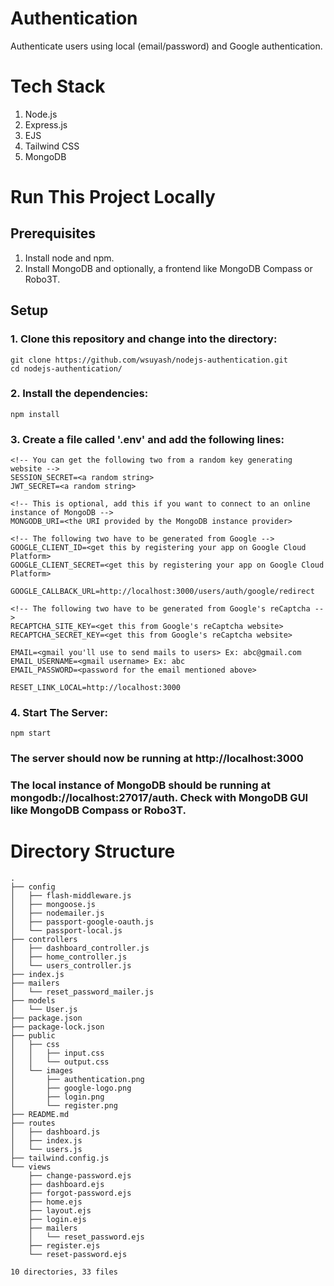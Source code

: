 # Authentication
Authenticate users using local (email/password) and Google authentication.

# Tech Stack
1. Node.js
2. Express.js
3. EJS
4. Tailwind CSS
5. MongoDB

# Run This Project Locally
## Prerequisites
1. Install node and npm.
2. Install MongoDB and optionally, a frontend like MongoDB Compass or Robo3T.

## Setup
### 1. Clone this repository and change into the directory:
```
git clone https://github.com/wsuyash/nodejs-authentication.git
cd nodejs-authentication/
```
### 2. Install the dependencies:
```
npm install
```
### 3. Create a file called '.env' and add the following lines:
```
<!-- You can get the following two from a random key generating website -->
SESSION_SECRET=<a random string>
JWT_SECRET=<a random string>

<!-- This is optional, add this if you want to connect to an online instance of MongoDB -->
MONGODB_URI=<the URI provided by the MongoDB instance provider>

<!-- The following two have to be generated from Google -->
GOOGLE_CLIENT_ID=<get this by registering your app on Google Cloud Platform>
GOOGLE_CLIENT_SECRET=<get this by registering your app on Google Cloud Platform>

GOOGLE_CALLBACK_URL=http://localhost:3000/users/auth/google/redirect

<!-- The following two have to be generated from Google's reCaptcha -->
RECAPTCHA_SITE_KEY=<get this from Google's reCaptcha website>
RECAPTCHA_SECRET_KEY=<get this from Google's reCaptcha website>

EMAIL=<gmail you'll use to send mails to users> Ex: abc@gmail.com
EMAIL_USERNAME=<gmail username> Ex: abc
EMAIL_PASSWORD=<password for the email mentioned above>

RESET_LINK_LOCAL=http://localhost:3000
```
### 4. Start The Server:
```
npm start
```

### The server should now be running at http://localhost:3000

### The local instance of MongoDB should be running at mongodb://localhost:27017/auth. Check with MongoDB GUI like MongoDB Compass or Robo3T.

# Directory Structure
```
.
├── config
│   ├── flash-middleware.js
│   ├── mongoose.js
│   ├── nodemailer.js
│   ├── passport-google-oauth.js
│   └── passport-local.js
├── controllers
│   ├── dashboard_controller.js
│   ├── home_controller.js
│   └── users_controller.js
├── index.js
├── mailers
│   └── reset_password_mailer.js
├── models
│   └── User.js
├── package.json
├── package-lock.json
├── public
│   ├── css
│   │   ├── input.css
│   │   └── output.css
│   └── images
│       ├── authentication.png
│       ├── google-logo.png
│       ├── login.png
│       └── register.png
├── README.md
├── routes
│   ├── dashboard.js
│   ├── index.js
│   └── users.js
├── tailwind.config.js
└── views
    ├── change-password.ejs
    ├── dashboard.ejs
    ├── forgot-password.ejs
    ├── home.ejs
    ├── layout.ejs
    ├── login.ejs
    ├── mailers
    │   └── reset_password.ejs
    ├── register.ejs
    └── reset-password.ejs

10 directories, 33 files
```
